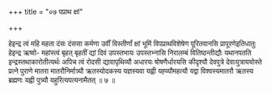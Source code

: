 +++
title = "०७ पप्राथ क्षां"

+++

हेइन्द्र त्वं महि महता दंसः दंससा कर्मणा उर्वीं विस्तीर्णां क्षां भूमिं विपप्राथविशेषेण पूरितवानसि प्रापूरणेइतिधातुः हेइन्द्र ऋष्वो- महांस्त्वं बृहत् बृहतीं द्यां दिवं उपस्तभायः उपस्तभ्नासि निरालम्बं वितिष्ठन्तीद्यौः यथानपतति इन्द्रस्तथाकारोतीत्यर्थः अपिच त्वं रोदसी द्यावापृथिव्यौ अधारयः षोषणैर्धारयसि कीदृश्यौ देवपुत्रे देवाःपुत्राययोस्ते प्रत्ने पुराणे मातरा मातरौनिर्मात्र्यौ ऋतस्योदकस्य यज्ञस्यवा यह्वी यह्व्यौमहत्यौ यद्वा विश्वस्यमातरौ ऋतस्य ब्रह्मणः यह्वी पुत्र्यौ यहुरित्यपत्यनामैतत् ॥ ७ ॥